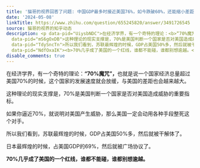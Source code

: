 ```yaml
---
title: '猫哥的视界回答了问题: 中国GDP最多时接近美国76%，如今跌破60%，还能缩小差距吗？'
date: '2024-05-08'
linkTitle: https://www.zhihu.com/question/655245820/answer/3491726545
source: 猫哥的视界的知乎动态
description: <p data-pid="UiysbNDC">在经济学界，有一个奇特的理论：<b>“70%魔咒”，</b>也就是说一个国家经济总量超过美国70%的时候，这个国家的发展速度就会放缓，与美国的差距也会越来越大。</p><p
  data-pid="mS6gOxDB">这种理论的现实支撑是，70%是美国判断一个国家是否对美国造成威胁的重要指标。</p><p data-pid="4HDvmt2m">如果你逼近70%，就说明对美国产生威胁，那么美国一定会动用各种手段整死这个对手。</p><p
  data-pid="TdySncTn">所以我们看到，苏联最辉煌的时候，GDP占美国50%多，然后就被干解体了。</p><p data-pid="9XeZrbD6">日本最辉煌的时候，占美国GDP的69%，然后就被广场协议了。</p><p
  data-pid="NdfOxaIK"><b>70%几乎成了美国的一个红线，谁都不能碰，谁都别想逾越。</b></p><p ...
disable_comments: true
---
```

<p data-pid="UiysbNDC">在经济学界，有一个奇特的理论：<b>“70%魔咒”，</b>也就是说一个国家经济总量超过美国70%的时候，这个国家的发展速度就会放缓，与美国的差距也会越来越大。</p><p data-pid="mS6gOxDB">这种理论的现实支撑是，70%是美国判断一个国家是否对美国造成威胁的重要指标。</p><p data-pid="4HDvmt2m">如果你逼近70%，就说明对美国产生威胁，那么美国一定会动用各种手段整死这个对手。</p><p data-pid="TdySncTn">所以我们看到，苏联最辉煌的时候，GDP占美国50%多，然后就被干解体了。</p><p data-pid="9XeZrbD6">日本最辉煌的时候，占美国GDP的69%，然后就被广场协议了。</p><p data-pid="NdfOxaIK"><b>70%几乎成了美国的一个红线，谁都不能碰，谁都别想逾越。</b></p><p ...